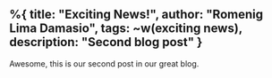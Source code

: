 %{
  title: "Exciting News!",
  author: "Romenig Lima Damasio",
  tags: ~w(exciting news),
  description: "Second blog post"
}
---
Awesome, this is our second post in our great blog.